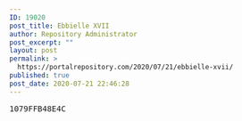 ```yaml
---
ID: 19020
post_title: Ebbielle XVII
author: Repository Administrator
post_excerpt: ""
layout: post
permalink: >
  https://portalrepository.com/2020/07/21/ebbielle-xvii/
published: true
post_date: 2020-07-21 22:46:28
---
```

<pre>1079FFB48E4C</pre>